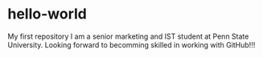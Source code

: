 # hello-world
My first repository
I am a senior marketing and IST student at Penn State University. Looking forward to becomming skilled in working with GitHub!!!
